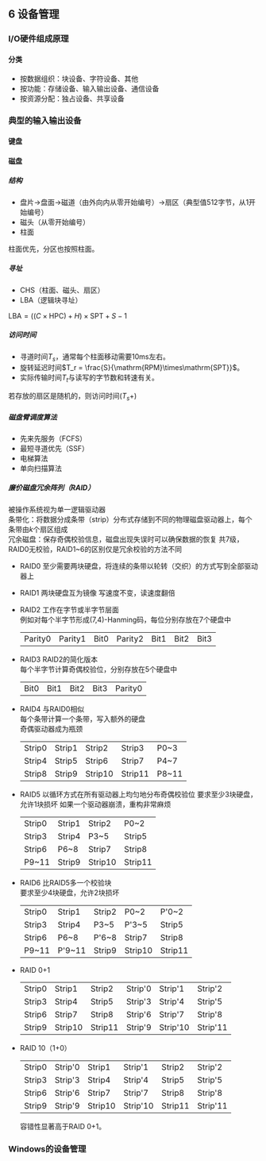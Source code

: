 ## 6 设备管理
### I/O硬件组成原理
#### 分类
* 按数据组织：块设备、字符设备、其他
* 按功能：存储设备、输入输出设备、通信设备
* 按资源分配：独占设备、共享设备

### 典型的输入输出设备
#### 键盘
#### 磁盘
##### 结构
* 盘片→盘面→磁道（由外向内从零开始编号）→扇区（典型值512字节，从1开始编号）
* 磁头（从零开始编号）
* 柱面

柱面优先，分区也按照柱面。


##### 寻址
* CHS（柱面、磁头、扇区）
* LBA（逻辑块寻址）
  
$`\mathrm{LBA} = \left(\left(C\times\mathrm{HPC}\right)+H\right)\times\mathrm{SPT}+S-1`$


##### 访问时间
* 寻道时间$`T_s`$，通常每个柱面移动需要$`10\mathrm{ms}`$左右。
* 旋转延迟时间$`T_r = \frac{S}{\mathrm{RPM}\times\mathrm{SPT}}`$。
* 实际传输时间$`T_t`$与读写的字节数和转速有关。

若存放的扇区是随机的，则访问时间$`\left(T_s + \right)`$


##### 磁盘臂调度算法
* 先来先服务（FCFS）
* 最短寻道优先（SSF）
* 电梯算法
* 单向扫描算法


##### 廉价磁盘冗余阵列（RAID）
被操作系统视为单一逻辑驱动器  
条带化：将数据分成条带（strip）分布式存储到不同的物理磁盘驱动器上，每个条带由$`k`$个扇区组成  
冗余磁盘：保存奇偶校验信息，磁盘出现失误时可以确保数据的恢复
共7级，RAID0无校验，RAID1~6的区别仅是冗余校验的方法不同
* RAID0
  至少需要两块硬盘，将连续的条带以轮转（交织）的方式写到全部驱动器上
* RAID1
  两块硬盘互为镜像
  写速度不变，读速度翻倍
* RAID2
  工作在字节或半字节层面  
  例如对每个半字节形成(7,4)-Hanming码，每位分别存放在7个硬盘中

  <table>
    <tr>
        <td>Parity0</td>
        <td>Parity1</td>
        <td>Bit0</td>
        <td>Parity2</td>
        <td>Bit1</td>
        <td>Bit2</td>
        <td>Bit3</td>
    </tr>
  </table>

* RAID3
  RAID2的简化版本  
  每个半字节计算奇偶校验位，分别存放在5个硬盘中

  <table>
    <tr>
        <td>Bit0</td>
        <td>Bit1</td>
        <td>Bit2</td>
        <td>Bit3</td>
        <td>Parity0</td>
    </tr>
  </table>

* RAID4
  与RAID0相似  
  每个条带计算一个条带，写入额外的硬盘  
  奇偶驱动器成为瓶颈

  <table>
    <tr>
        <td>Strip0</td>
        <td>Strip1</td>
        <td>Strip2</td>
        <td>Strip3</td>
        <td>P0~3</td>
    </tr>
	<tr>
        <td>Strip4</td>
        <td>Strip5</td>
        <td>Strip6</td>
        <td>Strip7</td>
        <td>P4~7</td>
    </tr>
	<tr>
        <td>Strip8</td>
        <td>Strip9</td>
        <td>Strip10</td>
        <td>Strip11</td>
        <td>P8~11</td>
    </tr>
  </table>

* RAID5
  以循环方式在所有驱动器上均匀地分布奇偶校验位
  要求至少3块硬盘，允许1块损坏
  如果一个驱动器崩溃，重构非常麻烦

  <table>
    <tr>
        <td>Strip0</td>
        <td>Strip1</td>
        <td>Strip2</td>
        <td>P0~2</td>
    </tr>
	<tr>
        <td>Strip3</td>
        <td>Strip4</td>
        <td>P3~5</td>
        <td>Strip5</td>
    </tr>
	<tr>
        <td>Strip6</td>
        <td>P6~8</td>
        <td>Strip7</td>
        <td>Strip8</td>
    </tr>
	<tr>
        <td>P9~11</td>
        <td>Strip9</td>
        <td>Strip10</td>
        <td>Strip11</td>
    </tr>
  </table>

* RAID6
  比RAID5多一个校验块  
  要求至少4块硬盘，允许2块损坏

  <table>
    <tr>
        <td>Strip0</td>
        <td>Strip1</td>
        <td>Strip2</td>
        <td>P0~2</td>
        <td>P'0~2</td>
    </tr>
	<tr>
        <td>Strip3</td>
        <td>Strip4</td>
        <td>P3~5</td>
        <td>P'3~5</td>
        <td>Strip5</td>
    </tr>
	<tr>
        <td>Strip6</td>
        <td>P6~8</td>
        <td>P'6~8</td>
        <td>Strip7</td>
        <td>Strip8</td>
    </tr>
	<tr>
        <td>P9~11</td>
        <td>P'9~11</td>
        <td>Strip9</td>
        <td>Strip10</td>
        <td>Strip11</td>
    </tr>
  </table>

* RAID 0+1
  
  <table>
    <tr>
        <td>Strip0</td>
        <td>Strip1</td>
        <td>Strip2</td>
        <td>Strip'0</td>
        <td>Strip'1</td>
        <td>Strip'2</td>
    </tr>
	<tr>
        <td>Strip3</td>
        <td>Strip4</td>
        <td>Strip5</td>
        <td>Strip'3</td>
        <td>Strip'4</td>
        <td>Strip'5</td>
    </tr>
	<tr>
        <td>Strip6</td>
        <td>Strip7</td>
        <td>Strip8</td>
        <td>Strip'6</td>
        <td>Strip'7</td>
        <td>Strip'8</td>
    </tr>
	<tr>
        <td>Strip9</td>
        <td>Strip10</td>
        <td>Strip11</td>
        <td>Strip'9</td>
        <td>Strip'10</td>
        <td>Strip'11</td>
    </tr>
  </table>
  
* RAID 10（1+0）
  
  <table>
    <tr>
        <td>Strip0</td>
        <td>Strip'0</td>
        <td>Strip1</td>
        <td>Strip'1</td>
        <td>Strip2</td>
        <td>Strip'2</td>
    </tr>
	<tr>
        <td>Strip3</td>
        <td>Strip'3</td>
        <td>Strip4</td>
        <td>Strip'4</td>
        <td>Strip5</td>
        <td>Strip'5</td>
    </tr>
	<tr>
        <td>Strip6</td>
        <td>Strip'6</td>
        <td>Strip7</td>
        <td>Strip'7</td>
        <td>Strip8</td>
        <td>Strip'8</td>
    </tr>
	<tr>
        <td>Strip9</td>
        <td>Strip'9</td>
        <td>Strip10</td>
        <td>Strip'10</td>
        <td>Strip11</td>
        <td>Strip'11</td>
    </tr>
  </table>

  容错性显著高于RAID 0+1。


### Windows的设备管理